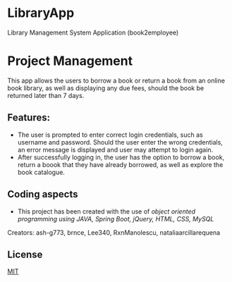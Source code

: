 # LibraryApp
Library Management System Application (book2employee)

# Project Management
This app allows the users to borrow a book or return a book from an online book library, as well as displaying any due fees, should the book be returned later than 7 days.

## Features:
* The user is prompted to enter correct login credentials, such as username and password. Should the user enter the wrong credentials, an error message is displayed and user may attempt to login again.
* After successfully logging in, the user has the option to borrow a book, return a boook that they have already borrowed, as well as explore the book catalogue.

## Coding aspects
* This project has been created with the use of *object oriented programming using JAVA, Spring Boot, jQuery, HTML, CSS, MySQL*

Creators: ash-g773, brnce, Lee340, RxnManolescu, nataliaarcillarequena

## License
[MIT](https://choosealicense.com/licenses/mit/)
